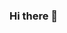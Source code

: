 ### Hi there 👋

<!--
**featt/featt** is a ✨ _special_ ✨ repository because its `README.md` (this file) appears on your GitHub profile.

Here are some ideas to get you started:

[![Anurag's GitHub stats](https://github-readme-stats.vercel.app/api?featt=anuraghazra)](https://github.com/anuraghazra/github-readme-stats)

-->
